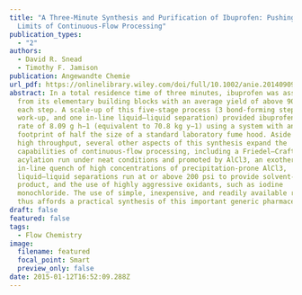 ```yaml
---
title: "A Three-Minute Synthesis and Purification of Ibuprofen: Pushing the
  Limits of Continuous-Flow Processing"
publication_types:
  - "2"
authors:
  - David R. Snead
  - Timothy F. Jamison
publication: Angewandte Chemie
url_pdf: https://onlinelibrary.wiley.com/doi/full/10.1002/anie.201409093
abstract: In a total residence time of three minutes, ibuprofen was assembled
  from its elementary building blocks with an average yield of above 90 % for
  each step. A scale-up of this five-stage process (3 bond-forming steps, one
  work-up, and one in-line liquid–liquid separation) provided ibuprofen at a
  rate of 8.09 g h−1 (equivalent to 70.8 kg y−1) using a system with an overall
  footprint of half the size of a standard laboratory fume hood. Aside from the
  high throughput, several other aspects of this synthesis expand the
  capabilities of continuous-flow processing, including a Friedel–Crafts
  acylation run under neat conditions and promoted by AlCl3, an exothermic
  in-line quench of high concentrations of precipitation-prone AlCl3,
  liquid–liquid separations run at or above 200 psi to provide solvent-free
  product, and the use of highly aggressive oxidants, such as iodine
  monochloride. The use of simple, inexpensive, and readily available reagents
  thus affords a practical synthesis of this important generic pharmaceutical.
draft: false
featured: false
tags:
  - Flow Chemistry
image:
  filename: featured
  focal_point: Smart
  preview_only: false
date: 2015-01-12T16:52:09.288Z
---
```

